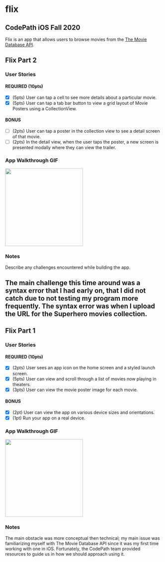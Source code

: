 # flix 
## CodePath iOS Fall 2020

Flix is an app that allows users to browse movies from the [The Movie Database API](http://docs.themoviedb.apiary.io/#).

## Flix Part 2

### User Stories

#### REQUIRED (10pts)
- [X] (5pts) User can tap a cell to see more details about a particular movie.
- [X] (5pts) User can tap a tab bar button to view a grid layout of Movie Posters using a CollectionView.

#### BONUS
- [ ] (2pts) User can tap a poster in the collection view to see a detail screen of that movie.
- [ ] (2pts) In the detail view, when the user taps the poster, a new screen is presented modally where they can view the trailer.

### App Walkthrough GIF

<img src="http://g.recordit.co/gz3FEoX8iN.gif" width=250><br>

### Notes
Describe any challenges encountered while building the app.

The main challenge this time around was a syntax error that I had early on, that I did not catch due to not testing my program more frequently. The syntax error was when I upload the URL for the Superhero movies collection.
---

## Flix Part 1

### User Stories

#### REQUIRED (10pts)
- [X] (2pts) User sees an app icon on the home screen and a styled launch screen.
- [X] (5pts) User can view and scroll through a list of movies now playing in theaters.
- [X] (3pts) User can view the movie poster image for each movie.

#### BONUS
- [X] (2pt) User can view the app on various device sizes and orientations.
- [X] (1pt) Run your app on a real device.

### App Walkthrough GIF

<img src="http://g.recordit.co/qx7OGY7xXO.gif" width=250><br>

### Notes

The main obstacle was more conceptual then technical; my main issue was familiarizing myself with The Movie Database API since it was my first time working with one in iOS. Fortunately, the CodePath team provided resources to guide us in how we should approach using it. 
